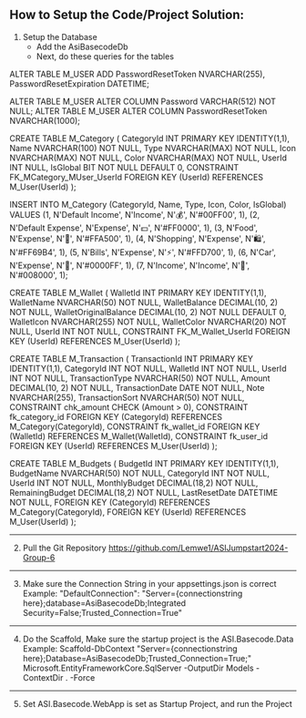 How to Setup the Code/Project Solution:
-------------------------------------------------------------------------------------------------
1. Setup the Database
	- Add the AsiBasecodeDb
	- Next, do these queries for the tables

ALTER TABLE M_USER
ADD PasswordResetToken NVARCHAR(255),
    PasswordResetExpiration DATETIME;

ALTER TABLE M_USER
ALTER COLUMN Password VARCHAR(512) NOT NULL;
ALTER TABLE M_USER
ALTER COLUMN PasswordResetToken NVARCHAR(1000);

CREATE TABLE M_Category (
    CategoryId INT PRIMARY KEY IDENTITY(1,1),
    Name NVARCHAR(100) NOT NULL,
    Type NVARCHAR(MAX) NOT NULL,
    Icon NVARCHAR(MAX) NOT NULL,
    Color NVARCHAR(MAX) NOT NULL,
    UserId INT NULL,
    IsGlobal BIT NOT NULL DEFAULT 0,
    CONSTRAINT FK_MCategory_MUser_UserId FOREIGN KEY (UserId) REFERENCES M_User(UserId)
);

INSERT INTO M_Category (CategoryId, Name, Type, Icon, Color, IsGlobal)
VALUES 
    (1, N'Default Income', N'Income', N'💰', N'#00FF00', 1),
    (2, N'Default Expense', N'Expense', N'💵', N'#FF0000', 1),
    (3, N'Food', N'Expense', N'🍕', N'#FFA500', 1),
    (4, N'Shopping', N'Expense', N'🛍️', N'#FF69B4', 1),
    (5, N'Bills', N'Expense', N'⚡', N'#FFD700', 1),
    (6, N'Car', N'Expense', N'🚗', N'#0000FF', 1),
    (7, N'Income', N'Income', N'💸', N'#008000', 1);

CREATE TABLE M_Wallet (
    WalletId INT PRIMARY KEY IDENTITY(1,1),
    WalletName NVARCHAR(50) NOT NULL,
    WalletBalance DECIMAL(10, 2) NOT NULL,
    WalletOriginalBalance DECIMAL(10, 2) NOT NULL DEFAULT 0,
    WalletIcon NVARCHAR(255) NOT NULL,
    WalletColor NVARCHAR(20) NOT NULL,
    UserId INT NOT NULL,
    CONSTRAINT FK_M_Wallet_UserId FOREIGN KEY (UserId) REFERENCES M_User(UserId)
);

CREATE TABLE M_Transaction (
    TransactionId INT PRIMARY KEY IDENTITY(1,1),
    CategoryId INT NOT NULL,
    WalletId INT NOT NULL,
    UserId INT NOT NULL,
    TransactionType NVARCHAR(50) NOT NULL,
    Amount DECIMAL(10, 2) NOT NULL,
    TransactionDate DATE NOT NULL,
    Note NVARCHAR(255),
    TransactionSort NVARCHAR(50) NOT NULL,
    CONSTRAINT chk_amount CHECK (Amount > 0),
    CONSTRAINT fk_category_id FOREIGN KEY (CategoryId) REFERENCES M_Category(CategoryId),
    CONSTRAINT fk_wallet_id FOREIGN KEY (WalletId) REFERENCES M_Wallet(WalletId),
    CONSTRAINT fk_user_id FOREIGN KEY (UserId) REFERENCES M_User(UserId)
); 

CREATE TABLE M_Budgets (
    BudgetId INT PRIMARY KEY IDENTITY(1,1),
    BudgetName NVARCHAR(50) NOT NULL,
    CategoryId INT NOT NULL,
    UserId INT NOT NULL,
    MonthlyBudget DECIMAL(18,2) NOT NULL,
    RemainingBudget DECIMAL(18,2) NOT NULL,
    LastResetDate DATETIME NOT NULL,
    FOREIGN KEY (CategoryId) REFERENCES M_Category(CategoryId),
    FOREIGN KEY (UserId) REFERENCES M_User(UserId)
);



-------------------------------------------------------------------------------------------------
2. Pull the Git Repository 
https://github.com/Lemwe1/ASIJumpstart2024-Group-6
-------------------------------------------------------------------------------------------------
3. Make sure the Connection String in your appsettings.json is correct
Example: "DefaultConnection": "Server={connectionstring here};database=AsiBasecodeDb;Integrated Security=False;Trusted_Connection=True"
-------------------------------------------------------------------------------------------------
4. Do the Scaffold, Make sure the startup project is the ASI.Basecode.Data
Example: Scaffold-DbContext "Server={connectionstring here};Database=AsiBasecodeDb;Trusted_Connection=True;" Microsoft.EntityFrameworkCore.SqlServer -OutputDir Models -ContextDir . -Force
-------------------------------------------------------------------------------------------------
5. Set ASI.Basecode.WebApp is set as Startup Project, and run the Project
